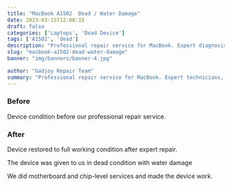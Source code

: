 ```yaml
---
title: "MacBook A1502  Dead / Water Damage"
date: 2023-03-15T12:08:15
draft: false
categories: ['Laptops', 'Dead Device']
tags: ['A1502', 'dead']
description: "Professional repair service for MacBook. Expert diagnosis and quality repairs in Bangalore."
slug: "macbook-a1502-dead-water-damage"
banner: "img/banners/banner-4.jpg"

author: "Gadjoy Repair Team"
summary: "Professional repair service for MacBook. Expert technicians, quality parts, warranty included."
---
```


### Before

Device condition before our professional repair service.

### After

Device restored to full working condition after expert repair.

The device was given to us in dead condition with water damage

We did motherboard and chip-level services and made the device work.